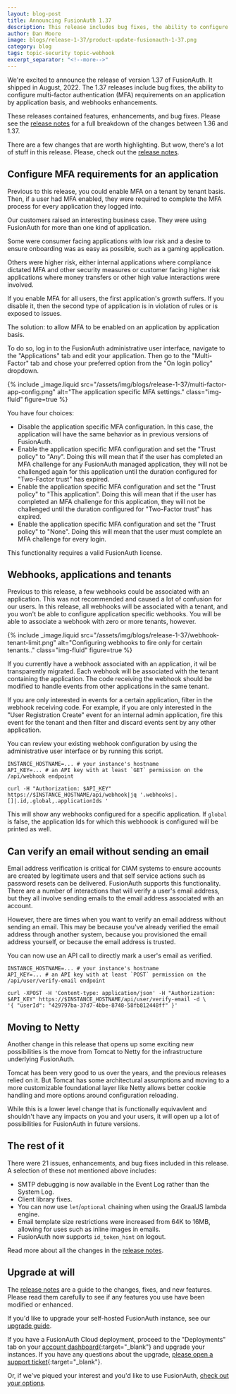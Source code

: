 ```yaml
---
layout: blog-post
title: Announcing FusionAuth 1.37
description: This release includes bug fixes, the ability to configure multi-factor authentication (MFA) requirements on an application by application basis, and webhooks enhancements.
author: Dan Moore
image: blogs/release-1-37/product-update-fusionauth-1-37.png
category: blog
tags: topic-security topic-webhook
excerpt_separator: "<!--more-->"
---
```


We're excited to announce the release of version 1.37 of FusionAuth. It shipped in August, 2022. The 1.37 releases include bug fixes, the ability to configure multi-factor authentication (MFA) requirements on an application by application basis, and webhooks enhancements.

<!--more-->

These releases contained features, enhancements, and bug fixes. Please see the [release notes](/docs/v1/tech/release-notes#version-1-37-0) for a full breakdown of the changes between 1.36 and 1.37. 

There are a few changes that are worth highlighting. But wow, there's a lot of stuff in this release. Please, check out the [release notes](/docs/v1/tech/release-notes#version-1-37-0).

## Configure MFA requirements for an application

Previous to this release, you could enable MFA on a tenant by tenant basis. Then, if a user had MFA enabled, they were required to complete the MFA process for every application they logged into.

Our customers raised an interesting business case. They were using FusionAuth for more than one kind of application. 

Some were consumer facing applications with low risk and a desire to ensure onboarding was as easy as possible, such as a gaming application.

Others were higher risk, either internal applications where compliance dictated MFA and other security measures or customer facing higher risk applications where money transfers or other high value interactions were involved.

If you enable MFA for all users, the first application's growth suffers. If you disable it, then the second type of application is in violation of rules or is exposed to issues.

The solution: to allow MFA to be enabled on an application by application basis.

To do so, log in to the FusionAuth administrative user interface, navigate to the "Applications" tab and edit your application. Then go to the "Multi-Factor" tab and chose your preferred option from the "On login policy" dropdown.

{% include _image.liquid src="/assets/img/blogs/release-1-37/multi-factor-app-config.png" alt="The application specific MFA settings." class="img-fluid" figure=true %} 

You have four choices:

* Disable the application specific MFA configuration. In this case, the application will have the same behavior as in previous versions of FusionAuth.
* Enable the application specific MFA configuration and set the "Trust policy" to "Any". Doing this will mean that if the user has completed an MFA challenge for any FusionAuth managed application, they will not be challenged again for this application until the duration configured for "Two-Factor trust" has expired.
* Enable the application specific MFA configuration and set the "Trust policy" to "This application". Doing this will mean that if the user has completed an MFA challenge for this application, they will not be challenged until the duration configured for "Two-Factor trust" has expired.
* Enable the application specific MFA configuration and set the "Trust policy" to "None". Doing this will mean that the user must complete an MFA challenge for every login.

This functionality requires a valid FusionAuth license.

## Webhooks, applications and tenants

Previous to this release, a few webhooks could be associated with an application. This was not recommended and caused a lot of confusion for our users. In this release, all webhooks will be associated with a tenant, and you won't be able to configure application specific webhooks. You will be able to associate a webhook with zero or more tenants, however.

{% include _image.liquid src="/assets/img/blogs/release-1-37/webhook-tenant-limit.png" alt="Configuring webhooks to fire only for certain tenants.." class="img-fluid" figure=true %} 

If you currently have a webhook associated with an application, it wil be transparently migrated. Each webhook will be associated with the tenant containing the application. The code receiving the webhook should be modified to handle events from other applications in the same tenant.

If you are only interested in events for a certain application, filter in the webhook receiving code. For example, if you are only interested in the "User Registration Create" event for an internal admin application, fire this event for the tenant and then filter and discard events sent by any other application.

You can review your existing webhook configuration by using the administrative user interface or by running this script.

```shell
INSTANCE_HOSTNAME=... # your instance's hostname
API_KEY=... # an API key with at least `GET` permission on the /api/webhook endpoint

curl -H "Authorization: $API_KEY" https://$INSTANCE_HOSTNAME/api/webhook|jq '.webhooks|.[]|.id,.global,.applicationIds '
```

This will show any webhooks configured for a specific application. If `global` is false, the application Ids for which this webhoook is configured will be printed as well.

## Can verify an email without sending an email

Email address verification is critical for CIAM systems to ensure accounts are created by legitimate users and that self service actions such as password resets can be delivered. FusionAuth supports this functionality. There are a number of interactions that will verify a user's email address, but they all involve sending emails to the email address associated with an account.

However, there are times when you want to verify an email address without sending an email. This may be because you've already verified the email address through another system, because you provisioned the email address yourself, or because the email address is trusted.

You can now use an API call to directly mark a user's email as verified.

```shell
INSTANCE_HOSTNAME=... # your instance's hostname
API_KEY=... # an API key with at least `POST` permission on the /api/user/verify-email endpoint

curl -XPOST -H 'Content-type: application/json' -H "Authorization: $API_KEY" https://$INSTANCE_HOSTNAME/api/user/verify-email -d \
'{ "userId": "429797ba-37d7-4bbe-8748-58fb812448ff" }'
```

## Moving to Netty

Another change in this release that opens up some exciting new possibilities is the move from Tomcat to Netty for the infrastructure underlying FusionAuth.

Tomcat has been very good to us over the years, and the previous releases relied on it. But Tomcat has some architectural assumptions and moving to a more customizable foundational layer like Netty allows better cookie handling and more options around configuration reloading.

While this is a lower level change that is functionally equivavlent and shouldn't have any impacts on you and your users, it will open up a lot of possibilities for FusionAuth in future versions.

## The rest of it

There were 21 issues, enhancements, and bug fixes included in this release. A selection of these not mentioned above includes:

* SMTP debugging is now available in the Event Log rather than the System Log.
* Client library fixes.
* You can now use `let`/`optional` chaining when using the GraalJS lambda engine.
* Email template size restrictions were increased from 64K to 16MB, allowing for uses such as inline images in emails.
* FusionAuth now supports `id_token_hint` on logout.

Read more about all the changes in the [release notes](/docs/v1/tech/release-notes#version-1-37-0).

## Upgrade at will

The [release notes](/docs/v1/tech/release-notes#version-1-37-0) are a guide to the changes, fixes, and new features. Please read them carefully to see if any features you use have been modified or enhanced.

If you'd like to upgrade your self-hosted FusionAuth instance, see our [upgrade guide](/docs/v1/tech/admin-guide/upgrade). 

If you have a FusionAuth Cloud deployment, proceed to the "Deployments" tab on your [account dashboard](https://account.fusionauth.io/account/deployment/){:target="_blank"} and upgrade your instances. If you have any questions about the upgrade, [please open a support ticket](https://account.fusionauth.io/account/support/){:target="_blank"}.

Or, if we've piqued your interest and you'd like to use FusionAuth, [check out your options](/pricing).
